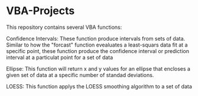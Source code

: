 # VBA-Projects

This repository contains several VBA functions:

Confidence Intervals:
  These function produce intervals from sets of data. Similar to how the "forcast" function evealuates a least-squars data fit at a specific point, these function produce the confidence interval or prediction interval at a particulat point for a set of data
  
Ellipse:
  This function will return x and y values for an ellipse that encloses a given set of data at a specific number of standad deviations.
  
LOESS:
  This function applys the LOESS smoothing algorithm to a set of data
